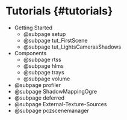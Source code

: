 # Tutorials {#tutorials}

- Getting Started
    - @subpage setup
    - @subpage tut_FirstScene
    - @subpage tut_LightsCamerasShadows
- Components
    - @subpage rtss
    - @subpage hlms
    - @subpage trays
    - @subpage volume
- @subpage profiler
- @subpage ShadowMappingOgre
- @subpage deferred
- @subpage External-Texture-Sources
- @subpage pczscenemanager
